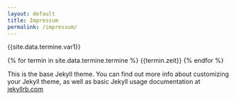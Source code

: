 ```yaml
---
layout: default
title: Impressum
permalink: /impressum/
---
```


{{site.data.termine.var1}}

{% for termin in site.data.termine.termine %}
  {{termin.zeit}}
{% endfor %}

This is the base Jekyll theme. You can find out more info about customizing your Jekyll theme, as well as basic Jekyll usage documentation at [jekyllrb.com](http://jekyllrb.com/)
